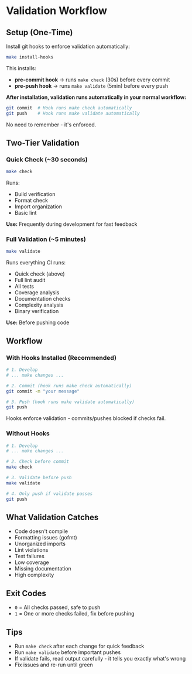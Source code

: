 # Validation Workflow

## Setup (One-Time)

Install git hooks to enforce validation automatically:

```bash
make install-hooks
```

This installs:
- **pre-commit hook** → runs `make check` (30s) before every commit
- **pre-push hook** → runs `make validate` (5min) before every push

**After installation, validation runs automatically in your normal workflow:**
```bash
git commit  # Hook runs make check automatically
git push    # Hook runs make validate automatically
```

No need to remember - it's enforced.

## Two-Tier Validation

### Quick Check (~30 seconds)
```bash
make check
```

Runs:
- Build verification
- Format check
- Import organization
- Basic lint

**Use:** Frequently during development for fast feedback

### Full Validation (~5 minutes)
```bash
make validate
```

Runs everything CI runs:
- Quick check (above)
- Full lint audit
- All tests
- Coverage analysis
- Documentation checks
- Complexity analysis
- Binary verification

**Use:** Before pushing code

## Workflow

### With Hooks Installed (Recommended)

```bash
# 1. Develop
# ... make changes ...

# 2. Commit (hook runs make check automatically)
git commit -m "your message"

# 3. Push (hook runs make validate automatically)
git push
```

Hooks enforce validation - commits/pushes blocked if checks fail.

### Without Hooks

```bash
# 1. Develop
# ... make changes ...

# 2. Check before commit
make check

# 3. Validate before push
make validate

# 4. Only push if validate passes
git push
```

## What Validation Catches

- Code doesn't compile
- Formatting issues (gofmt)
- Unorganized imports
- Lint violations
- Test failures
- Low coverage
- Missing documentation
- High complexity

## Exit Codes

- `0` = All checks passed, safe to push
- `1` = One or more checks failed, fix before pushing

## Tips

- Run `make check` after each change for quick feedback
- Run `make validate` before important pushes
- If validate fails, read output carefully - it tells you exactly what's wrong
- Fix issues and re-run until green
